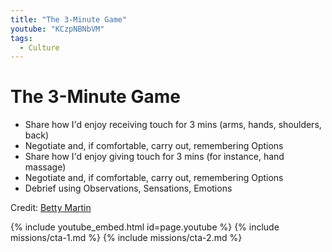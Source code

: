 ```yaml
---
title: "The 3-Minute Game"
youtube: "KCzpNBNbVM"
tags:
  - Culture
---
```


# The 3-Minute Game #

* Share how I'd enjoy receiving touch for 3 mins (arms, hands, shoulders, back)
* Negotiate and, if comfortable, carry out, remembering Options
* Share how I'd enjoy giving touch for 3 mins (for instance, hand massage)
* Negotiate and, if comfortable, carry out, remembering Options
* Debrief using Observations, Sensations, Emotions

Credit: [Betty Martin](https://bettymartin.org/category/3-minute-game/)

{% include youtube_embed.html id=page.youtube %}
{% include missions/cta-1.md %}
{% include missions/cta-2.md %}
